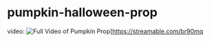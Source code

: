 # pumpkin-halloween-prop

video:
![Full Video of Pumpkin Prop](https://i.ibb.co/x6QbsfR/Image-from-i-OS.png)]https://streamable.com/br90mq
